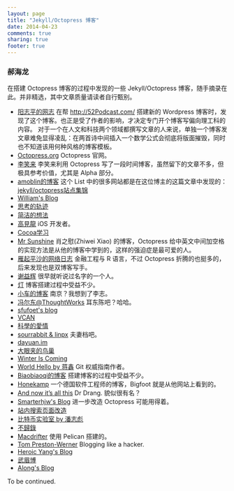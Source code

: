 ```yaml
---
layout: page
title: "Jekyll/Octopress 博客"
date: 2014-04-23
comments: true
sharing: true
footer: true
---
```

### 郝海龙

在搭建 Octopress 博客的过程中发现的一些 Jekyll/Octopress 博客，随手摘录在此。并非精选，其中文章质量请读者自行甄别。

* [阳志平的网志](http://www.yangzhiping.com/)  在帮 <http://52Podcast.com/> 搭建新的 Wordpress 博客时，发现了这个博客。也正是受了作者的影响，才决定专门开个博客写偏向理工科的内容。 对于一个在人文和科技两个领域都撰写文章的人来说，单独一个博客发文章难免显得凌乱：在两首诗中间插入一个数学公式会彻底将版面摧毁，同时也不知道该用何种风格的博客模板。
* [Octopress.org](http://Octopress.org/)  Octopress 官网。
* [李笑来](http://xiaolai.github.io)  李笑来利用 Octopress 写了一段时间博客，虽然留下的文章不多，但极具参考价值，尤其是 Alpha 部分。
* [amoblin的博客](http://amoblin.marboo.biz)	这个 List 中的很多网站都是在这位博主的这篇文章中发现的：[jekyll/octopress站点集锦](http://amoblin.marboo.biz/2012/08/27/beautiful-Octopress-sites.html)
* [William's Blog](http://williamherry.com)
* [思考的轨迹](http://shanewfx.github.io)
* [简洁的想法](http://blog.neten.de)
* [高見龍](http://blog.eddie.com.tw) iOS 开发者。
* [Cocoa学习](http://cocoa.venj.me)
* [Mr Sunshine](http://xoyo.name) 肖之慰(Zhiwei Xiao) 的博客，Octopress 给中英文中间加空格的实现方法是从他的博客中学到的，这样的强迫症是最可爱的人。
* [雁起平沙的网络日志](http://yanping.me/cn/) 金融工程与 R 语言，不过 Octopress 折腾的也挺多的，后来发现也是双博客写手。
* [谢益辉](http://yihui.name/cn/) 很早就听说过名字的一个人。
* [灯](http://imwuyu.me/talk-about) 博客搭建过程中受益不少。
* [小车的博客](http://www.xiaoche.me) 南京？我想到了李志。
* [冯尔东@ThoughtWorks](http://fedcuit.github.io) 耳东陈吧？哈哈。
* [sfufoet's blog](http://sfufoet.github.io)
* [VCAN](http://blog.visioncan.com)
* [科學的愛情](http://gibuloto.logdown.com)
* [sourrabbit & linpx](http://colors4.us) 夫妻档吧。
* [dayuan.im](http://dayuan.im)
* [大眼夹的鸟巢](http://blog.dayanjia.com)
* [Winter Is Coming](http://blog.fangjian.me)
* [World Hello by 蒋鑫](http://www.worldhello.net) Git 权威指南作者。
* [Biaobiaoqi的博客](http://biaobiaoqi.me) 搭建博客的过程中受益不少。
* [Honekamp](http://blog.honekamp.net) 一个德国软件工程师的博客，Bigfoot 就是从他网站上看到的。
* [And now it’s all this](http://www.leancrew.com/all-this/) Dr Drang. 貌似很有名？
* [Smarterhjw's Blog](http://smarterhjw.com) 进一步改造 Octopress 可能用得着。
* [站内搜索页面改造](http://qxxqxx.com/blog/octopress-search-page/)
* [比特币实验室 by 潘志彪](http://618.io)
* [不歸錄](http://tonytonyjan.net)
* [Macdrifter](http://www.macdrifter.com) 使用 Pelican 搭建的。
* [Tom Preston-Werner](http://tom.preston-werner.com) Blogging like a hacker.
* [Heroic Yang's Blog](http://heroicyang.com/)
* [武眉博](http://huobazi.aspxboy.com)
* [Along's Blog](http://jinlong.github.io)

To be continued.